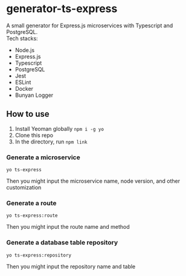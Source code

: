 # generator-ts-express
A small generator for Express.js microservices with Typescript and PostgreSQL.  
Tech stacks:
- Node.js
- Express.js
- Typescript
- PostgreSQL
- Jest
- ESLint
- Docker
- Bunyan Logger

## How to use
1. Install Yeoman globally ``npm i -g yo``
2. Clone this repo
3. In the directory, run ``npm link``

### Generate a microservice
```metadata bash
yo ts-express 
```
Then you might input the microservice name, node version, and other customization

### Generate a route
```metadata bash
yo ts-express:route
```
Then you might input the route name and method

### Generate a database table repository
```metadata bash
yo ts-express:repository
```
Then you might input the repository name and table

